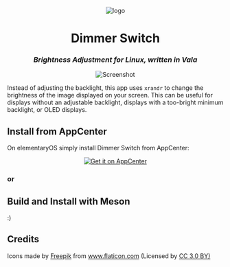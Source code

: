  <p align="center">
    <img src="https://github.com/panosx2/brightness/master/icons/128/com.github.panosx2.brightness.png" alt="logo"> <br>
</p>

 <div>
  <h1 align="center">Dimmer Switch</h1>
  <h3 align="center"><i>Brightness Adjustment for Linux, written in Vala</i></h3>
</div>

<p align="center">
    <img src="https://github.com/panosx2/brightness/master/data/screenshot.png" alt="Screenshot"> <br>
</p>

 Instead of adjusting the backlight, this app uses `xrandr` to change the brightness of the image displayed on your screen. This can be useful for displays without an adjustable backlight, displays with a too-bright minimum backlight, or OLED displays.

 ## Install from AppCenter
 On elementaryOS simply install Dimmer Switch from AppCenter:
 <p align="center">
   <a href="https://appcenter.elementary.io/com.github.panosx2.brightness">
     <img src="https://appcenter.elementary.io/badge.svg" alt="Get it on AppCenter">
   </a>
 </p>

 ### or

 ## Build and Install with Meson
 :)

 ## Credits
 <div>Icons made by <a href="http://www.freepik.com" title="Freepik">Freepik</a> from <a href="https://www.flaticon.com/" title="Flaticon">www.flaticon.com</a> (Licensed by <a href="http://creativecommons.org/licenses/by/3.0/" title="Creative Commons BY 3.0" target="_blank">CC 3.0 BY)</a></div>

